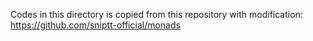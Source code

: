 Codes in this directory is copied from this repository with modification: <https://github.com/sniptt-official/monads>